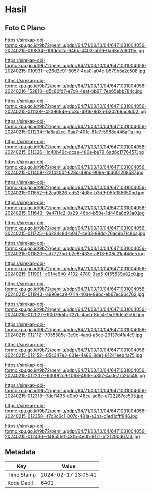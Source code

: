 # Hasil

## Foto C Plano

https://sirekap-obj-formc.kpu.go.id/9b72/pemilu/pdpr/64/71/03/10/04/6471031004056-20240215-010834--1f9ddc2c-946b-4403-bb16-0a63e2d9011e.jpg

https://sirekap-obj-formc.kpu.go.id/9b72/pemilu/pdpr/64/71/03/10/04/6471031004056-20240215-010931--e26d2e91-5057-4ea0-a04c-b579b5a2c508.jpg

https://sirekap-obj-formc.kpu.go.id/9b72/pemilu/pdpr/64/71/03/10/04/6471031004056-20240216-152818--d5c86fd7-e7c8-4eaf-bb97-7eb65ebb784c.jpg

https://sirekap-obj-formc.kpu.go.id/9b72/pemilu/pdpr/64/71/03/10/04/6471031004056-20240215-011138--4239694e-dc8d-4919-8d2a-b302695c8d02.jpg

https://sirekap-obj-formc.kpu.go.id/9b72/pemilu/pdpr/64/71/03/10/04/6471031004056-20240215-011234--1a8aa2cc-9aa7-401c-81c7-5968c446af1a.jpg

https://sirekap-obj-formc.kpu.go.id/9b72/pemilu/pdpr/64/71/03/10/04/6471031004056-20240215-011326--1d40b49c-dcae-480e-be79-6ad6c1776457.jpg

https://sirekap-obj-formc.kpu.go.id/9b72/pemilu/pdpr/64/71/03/10/04/6471031004056-20240215-011409--2214200f-628d-49bc-909e-1bd601208587.jpg

https://sirekap-obj-formc.kpu.go.id/9b72/pemilu/pdpr/64/71/03/10/04/6471031004056-20240215-011552--b2ca9826-cd52-4d8e-b3d9-05fe185650bd.jpg

https://sirekap-obj-formc.kpu.go.id/9b72/pemilu/pdpr/64/71/03/10/04/6471031004056-20240215-011643--9e47f1c2-0a29-46b4-b50e-1d446a8d93a0.jpg

https://sirekap-obj-formc.kpu.go.id/9b72/pemilu/pdpr/64/71/03/10/04/6471031004056-20240215-011725--66224c84-b047-4e33-89dd-76ac9b71c8ba.jpg

https://sirekap-obj-formc.kpu.go.id/9b72/pemilu/pdpr/64/71/03/10/04/6471031004056-20240215-011820--ad7727bd-b2e8-433e-a813-608c21c446e5.jpg

https://sirekap-obj-formc.kpu.go.id/9b72/pemilu/pdpr/64/71/03/10/04/6471031004056-20240215-011901--c914c640-4102-4780-9ad5-0f55539e82c0.jpg

https://sirekap-obj-formc.kpu.go.id/9b72/pemilu/pdpr/64/71/03/10/04/6471031004056-20240215-011943--a996eca9-0114-40ae-99bc-eb67ec96c762.jpg

https://sirekap-obj-formc.kpu.go.id/9b72/pemilu/pdpr/64/71/03/10/04/6471031004056-20240215-012027--90d76d4c-f27b-4acb-8bc4-15d19dea2c0d.jpg

https://sirekap-obj-formc.kpu.go.id/9b72/pemilu/pdpr/64/71/03/10/04/6471031004056-20240215-012112--7055585e-3e9c-4abd-a5ce-29137d4fa4c9.jpg

https://sirekap-obj-formc.kpu.go.id/9b72/pemilu/pdpr/64/71/03/10/04/6471031004056-20240215-012152--05c347e3-631e-4a86-8de1-81241eeb4a75.jpg

https://sirekap-obj-formc.kpu.go.id/9b72/pemilu/pdpr/64/71/03/10/04/6471031004056-20240215-012237--630f82c9-f068-493e-a857-4c0e77a2b546.jpg

https://sirekap-obj-formc.kpu.go.id/9b72/pemilu/pdpr/64/71/03/10/04/6471031004056-20240215-012318--7def1435-d0b0-46ce-ad8e-e722267cc505.jpg

https://sirekap-obj-formc.kpu.go.id/9b72/pemilu/pdpr/64/71/03/10/04/6471031004056-20240215-012358--f7c3c6c1-007c-481a-a3ba-c1ed1cfff846.jpg

https://sirekap-obj-formc.kpu.go.id/9b72/pemilu/pdpr/64/71/03/10/04/6471031004056-20240215-012436--14855fef-43fb-4e0b-9171-bf21290d67a3.jpg


## Metadata

| Key        | Value               |
| ---------- | ------------------- |
| Time Stamp | 2024-02-17 13:05:41 |
| Kode Dapil | 6401                |



